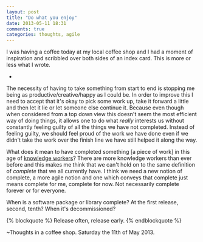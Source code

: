 ```yaml
---
layout: post
title: "Do what you enjoy"
date: 2013-05-11 18:31
comments: true
categories: thoughts, agile
---
```

I was having a coffee today at my local coffee shop and I had a moment of inspiration and scribbled over both sides of an index card. This is more or less what I wrote.

-

The necessity of having to take something from start to end is stopping me being as productive/creative/happy as I could be. In order to improve this I need to accept that it's okay to pick some work up, take it forward a little and then let it lie or let someone else continue it. Because even though when considered from a top down view this doesn't seem the most efficient way of doing things, it allows one to do what *really* interests us without constantly feeling guilty of all the things we have not completed. Instead of feeling guilty, we should feel proud of the work we have done even if we didn't take the work over the finish line we have still helped it along the way.

What does it mean to have completed something [a piece of work] in this age of [knowledge workers](http://en.wikipedia.org/wiki/Knowledge_worker)? There are more knowledge workers than ever before and this makes me think that we can't hold on to the same definition of *complete* that we all currently have. I think we need a new notion of complete, a more agile notion and one which conveys that complete just means complete for me, complete for now. Not necessarily complete forever or for everyone.

When is a software package or library complete? At the first release, second, tenth? When it's decommissioned?

{% blockquote %}
Release often, release early.
{% endblockquote %}

~Thoughts in a coffee shop. Saturday the 11th of May 2013.